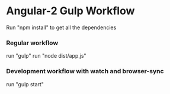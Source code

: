 # Angular-2 Gulp Workflow

Run "npm install" to get all the dependencies

<h3>Regular workflow</h3>

run "gulp"
run "node dist/app.js"

<h3>Development workflow with watch and browser-sync</h3>
run "gulp start"